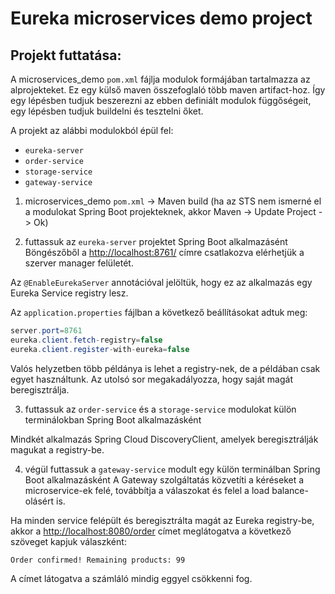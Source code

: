 # Eureka microservices demo project

## Projekt futtatása:
A microservices_demo `pom.xml` fájlja modulok formájában tartalmazza az alprojekteket. Ez egy külső maven összefoglaló több maven artifact-hoz. Így egy lépésben tudjuk beszerezni az ebben definiált modulok függőségeit, egy lépésben tudjuk buildelni és tesztelni őket.

A projekt az alábbi modulokból épül fel:
* `eureka-server`
* `order-service`
* `storage-service`
* `gateway-service`

1. microservices_demo `pom.xml` -> Maven build
(ha az STS nem ismerné el a modulokat Spring Boot projekteknek, akkor Maven -> Update Project -> Ok)

2. futtassuk az `eureka-server` projektet Spring Boot alkalmazásént
Böngészőből a [http://localhost:8761/](http://localhost:8761/) címre csatlakozva elérhetjük a szerver manager felületét.

Az `@EnableEurekaServer` annotációval jelöltük, hogy ez az alkalmazás egy Eureka Service registry lesz.

Az `application.properties` fájlban a következő beállításokat adtuk meg:

```java
server.port=8761
eureka.client.fetch-registry=false
eureka.client.register-with-eureka=false
```

Valós helyzetben több példánya is lehet a registry-nek, de a példában csak egyet használtunk.
Az utolsó sor megakadályozza, hogy saját magát beregisztrálja.

3. futtassuk az `order-service` és a `storage-service` modulokat külön terminálokban Spring Boot alkalmazásként

Mindkét alkalmazás Spring Cloud DiscoveryClient, amelyek beregisztrálják magukat a registry-be.


4. végül futtassuk a `gateway-service` modult egy külön terminálban Spring Boot alkalmazásként
A Gateway szolgáltatás közvetíti a kéréseket a microservice-ek felé, továbbítja a válaszokat és felel a load balance-olásért is.

Ha minden service felépült és beregisztrálta magát az Eureka registry-be, akkor a [http://localhost:8080/order](http://localhost:8080/order) címet meglátogatva a következő szöveget kapjuk válaszként:

```
Order confirmed! Remaining products: 99
```

A címet látogatva a számláló mindig eggyel csökkenni fog.

